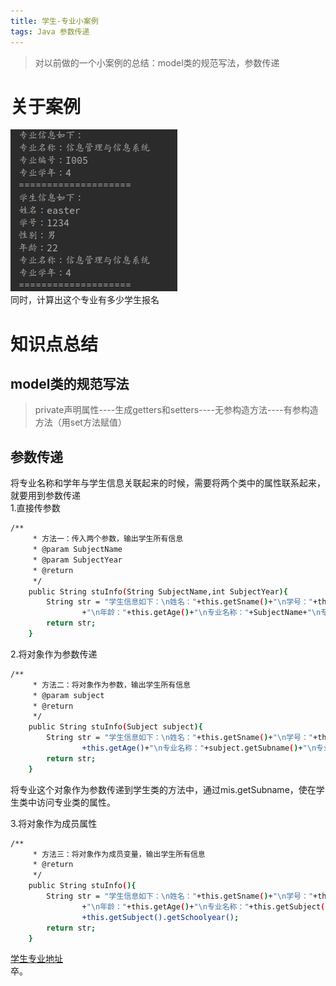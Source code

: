 ```yaml
---
title: 学生-专业小案例
tags: Java 参数传递   
---
```


> 对以前做的一个小案例的总结：model类的规范写法，参数传递

<!--more-->

# 关于案例
![](/assets/img/blog/java/2017-08-07-target.png)  
同时，计算出这个专业有多少学生报名

# 知识点总结
## model类的规范写法
> private声明属性----生成getters和setters----无参构造方法----有参构造方法（用set方法赋值）

## 参数传递
将专业名称和学年与学生信息关联起来的时候，需要将两个类中的属性联系起来，就要用到参数传递  
1.直接传参数  

```bash
/**
     * 方法一：传入两个参数，输出学生所有信息
     * @param SubjectName
     * @param SubjectYear
     * @return
     */
    public String stuInfo(String SubjectName,int SubjectYear){
        String str = "学生信息如下：\n姓名："+this.getSname()+"\n学号："+this.getSno()+"\n性别："+this.getSex()
                +"\n年龄："+this.getAge()+"\n专业名称："+SubjectName+"\n专业学年："+SubjectYear;
        return str;
    }
```
2.将对象作为参数传递

```bash
/**
     * 方法二：将对象作为参数，输出学生所有信息
     * @param subject
     * @return
     */
    public String stuInfo(Subject subject){
        String str = "学生信息如下：\n姓名："+this.getSname()+"\n学号："+this.getSno()+"\n性别："+this.getSex()+"\n年龄："
                +this.getAge()+"\n专业名称："+subject.getSubname()+"\n专业学年："+subject.getSchoolyear();
        return str;
    }
```
将专业这个对象作为参数传递到学生类的方法中，通过mis.getSubname，使在学生类中访问专业类的属性。

3.将对象作为成员属性

```bash
/**
     * 方法三：将对象作为成员变量，输出学生所有信息
     * @return
     */
    public String stuInfo(){
        String str = "学生信息如下：\n姓名："+this.getSname()+"\n学号："+this.getSno()+"\n性别："+this.getSex()
                +"\n年龄："+this.getAge()+"\n专业名称："+this.getSubject().getSubname()+"\n专业学年："
                +this.getSubject().getSchoolyear();
        return str;
    }
```

[学生专业地址](https://github.com/EasterFan/JavaExercise)  
卒。
